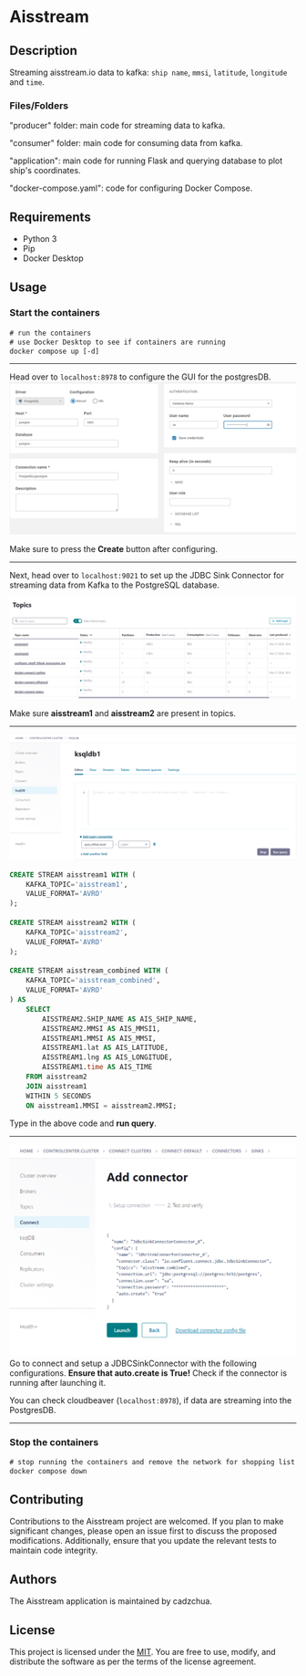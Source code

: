 # Aisstream

## Description

Streaming aisstream.io data to kafka: `ship name`, `mmsi`, `latitude`, `longitude` and `time`.

### Files/Folders

"producer" folder: main code for streaming data to kafka.

"consumer" folder: main code for consuming data from kafka.

"application": main code for running Flask and querying database to plot ship's coordinates.

"docker-compose.yaml": code for configuring Docker Compose.

## Requirements

- Python 3
- Pip
- Docker Desktop

## Usage
### Start the containers
```linux
# run the containers
# use Docker Desktop to see if containers are running
docker compose up [-d]
```
---
Head over to `localhost:8978` to configure the GUI for the postgresDB.
![Picture1!](<README/photos/dbeaver.png>)

Make sure to press the **Create** button after configuring.

---
Next, head over to `localhost:9021` to set up the JDBC Sink Connector for streaming data from Kafka to the PostgreSQL database.

![Picture2!](<README/photos/control_centre1.png>)

Make sure **aisstream1** and **aisstream2** are present in topics.

---
![Picture3!](<README/photos/control_centre2.png>)
```sql
CREATE STREAM aisstream1 WITH (
    KAFKA_TOPIC='aisstream1',  
    VALUE_FORMAT='AVRO'  
);

CREATE STREAM aisstream2 WITH (
    KAFKA_TOPIC='aisstream2',  
    VALUE_FORMAT='AVRO'  
);

CREATE STREAM aisstream_combined WITH (
    KAFKA_TOPIC='aisstream_combined',
    VALUE_FORMAT='AVRO'
) AS
    SELECT
        AISSTREAM2.SHIP_NAME AS AIS_SHIP_NAME,
        AISSTREAM2.MMSI AS AIS_MMSI1,
        AISSTREAM1.MMSI AS AIS_MMSI,
        AISSTREAM1.lat AS AIS_LATITUDE,
        AISSTREAM1.lng AS AIS_LONGITUDE,
        AISSTREAM1.time AS AIS_TIME
    FROM aisstream2 
    JOIN aisstream1
    WITHIN 5 SECONDS  
    ON aisstream1.MMSI = aisstream2.MMSI;
```
Type in the above code and **run query**.

---
![Picture4!](<README/photos/control_centre3.png>)
Go to connect and setup a JDBCSinkConnector with the following configurations.
**Ensure that auto.create is True!** Check if the connector is running after launching it.

You can check cloudbeaver (`localhost:8978`), if data are streaming into the PostgresDB.

---
### Stop the containers
```linux
# stop running the containers and remove the network for shopping list
docker compose down 
```

## Contributing

Contributions to the Aisstream project are welcomed. If you plan to make significant changes, please open an issue first to discuss the proposed modifications. 
Additionally, ensure that you update the relevant tests to maintain code integrity.

## Authors

The Aisstream application is maintained by cadzchua.

## License

This project is licensed under the [MIT](https://choosealicense.com/licenses/mit/). You are free to use, modify, and distribute the software as per the terms of the license agreement.
